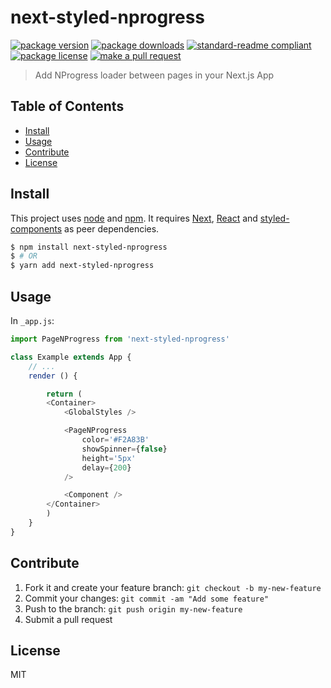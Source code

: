 
# next-styled-nprogress
[![package version](https://img.shields.io/npm/v/next-styled-nprogress.svg?style=flat-square)](https://npmjs.org/package/next-styled-nprogress)
[![package downloads](https://img.shields.io/npm/dm/next-styled-nprogress.svg?style=flat-square)](https://npmjs.org/package/next-styled-nprogress)
[![standard-readme compliant](https://img.shields.io/badge/readme%20style-standard-brightgreen.svg?style=flat-square)](https://github.com/RichardLitt/standard-readme)
[![package license](https://img.shields.io/npm/l/next-styled-nprogress.svg?style=flat-square)](https://npmjs.org/package/next-styled-nprogress)
[![make a pull request](https://img.shields.io/badge/PRs-welcome-brightgreen.svg?style=flat-square)](http://makeapullrequest.com)

> Add NProgress loader between pages in your Next.js App

## Table of Contents

- [Install](#install)
- [Usage](#usage)
- [Contribute](#contribute)
- [License](#License)

## Install

This project uses [node](https://nodejs.org) and [npm](https://www.npmjs.com). It requires [Next](https://nextjs.org), [React](https://reactjs.org) and [styled-components](https://www.styled-components.com) as peer dependencies.

```sh
$ npm install next-styled-nprogress
$ # OR
$ yarn add next-styled-nprogress
```

## Usage

In `_app.js`:

```js
import PageNProgress from 'next-styled-nprogress'

class Example extends App {
    // ...
    render () {

        return (
        <Container>
            <GlobalStyles />

            <PageNProgress
                color='#F2A83B'
                showSpinner={false}
                height='5px'
                delay={200}
            />

            <Component />
        </Container>
        )
    }
}
```

## Contribute

1. Fork it and create your feature branch: `git checkout -b my-new-feature`
2. Commit your changes: `git commit -am "Add some feature"`
3. Push to the branch: `git push origin my-new-feature`
4. Submit a pull request

## License

MIT
    